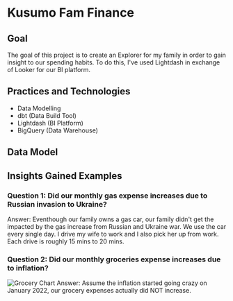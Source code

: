 # Kusumo Fam Finance

## Goal
The goal of this project is to create an Explorer for my family in order to gain insight to our spending habits. To do this, I've used Lightdash in exchange of Looker for our BI platform.

## Practices and Technologies
- Data Modelling
- dbt (Data Build Tool)
- Lightdash (BI Platform)
- BigQuery (Data Warehouse)

## Data Model


## Insights Gained Examples

### Question 1: Did our monthly gas expense increases due to Russian invasion to Ukraine?

Answer: Eventhough our family owns a gas car, our family didn't get the impacted by the gas increase from Russian and Ukraine war. We use the car every single day. I drive my wife to work and I also pick her up from work. Each drive is roughly 15 mins to 20 mins.

### Question 2: Did our monthly groceries expense increases due to inflation?
![Grocery Chart](https://pasteboard.co/H8VQ5JiYrmBU.png)
Answer: Assume the inflation started going crazy on January 2022, our grocery expenses actually did NOT increase.
